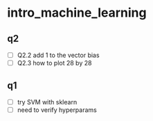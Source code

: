 # intro_machine_learning

## q2
- [ ] Q2.2 add 1 to the vector bias
- [ ] Q2.3 how to plot 28 by 28

## q1
- [ ] try SVM with sklearn
- [ ] need to verify hyperparams
